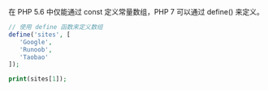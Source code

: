 在 PHP 5.6 中仅能通过 const 定义常量数组，PHP 7 可以通过 define() 来定义。

```php
// 使用 define 函数来定义数组
define('sites', [
   'Google',
   'Runoob',
   'Taobao'
]);

print(sites[1]);
```


